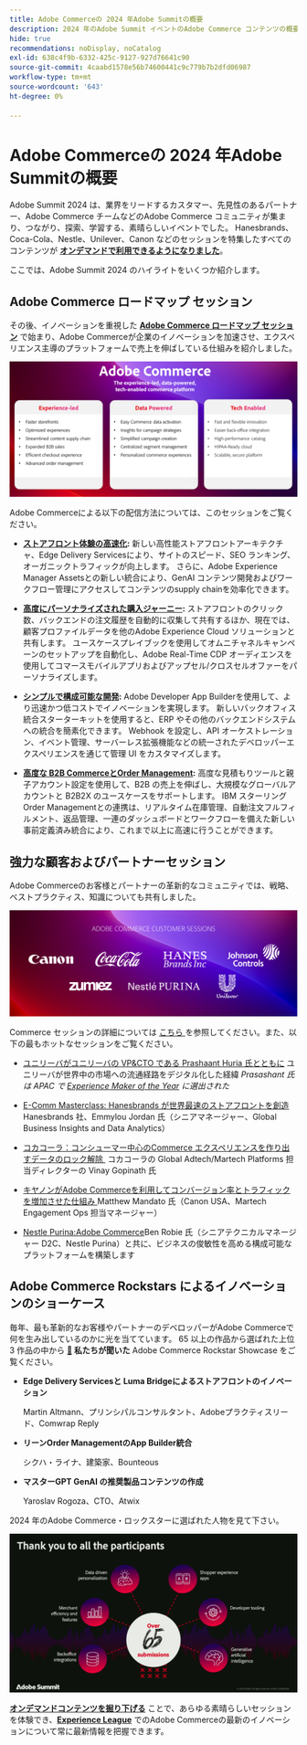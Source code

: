 ```yaml
---
title: Adobe Commerceの 2024 年Adobe Summitの概要
description: 2024 年のAdobe Summit イベントのAdobe Commerce コンテンツの概要を確認します。
hide: true
recommendations: noDisplay, noCatalog
exl-id: 638c4f9b-6332-425c-9127-927d76641c90
source-git-commit: 4caabd1578e56b74600441c9c779b7b2dfd06987
workflow-type: tm+mt
source-wordcount: '643'
ht-degree: 0%

---
```


# Adobe Commerceの 2024 年Adobe Summitの概要

Adobe Summit 2024 は、業界をリードするカスタマー、先見性のあるパートナー、Adobe Commerce チームなどのAdobe Commerce コミュニティが集まり、つながり、探索、学習する、素晴らしいイベントでした。 Hanesbrands、Coca-Cola、Nestle、Unilever、Canon などのセッションを特集したすべてのコンテンツが [**オンデマンドで利用できるようになりました**](https://business.adobe.com/jp/summit/2024/sessions.html?Track=Commerce)。

ここでは、Adobe Summit 2024 のハイライトをいくつか紹介します。

## Adobe Commerce ロードマップ セッション

その後、イノベーションを重視した [**Adobe Commerce ロードマップ セッション**](https://business.adobe.com/jp/summit/2024/sessions/adobe-commerce-2024-product-roadmap-review-s432.html) で始まり、Adobe Commerceが企業のイノベーションを加速させ、エクスペリエンス主導のプラットフォームで売上を伸ばしている仕組みを紹介しました。

![&#x200B; 新機能とパフォーマンスの向上を示すAdobe Commerce ロードマップのプレゼンテーション &#x200B;](../../assets/events/image1.png)

Adobe Commerceによる以下の配信方法については、このセッションをご覧ください。

- **[ストアフロント体験の高速化 &#x200B;](https://experienceleague.adobe.com/developer/commerce/storefront/?lang=ja):** 新しい高性能ストアフロントアーキテクチャ、Edge Delivery Servicesにより、サイトのスピード、SEO ランキング、オーガニックトラフィックが向上します。 さらに、Adobe Experience Manager Assetsとの新しい統合により、GenAI コンテンツ開発およびワークフロー管理にアクセスしてコンテンツのsupply chainを効率化できます。

- **[高度にパーソナライズされた購入ジャーニー &#x200B;](https://experienceleague.adobe.com/ja/docs/commerce-admin/customers/customers-menu/personalize-scale):** ストアフロントのクリック数、バックエンドの注文履歴を自動的に収集して共有するほか、現在では、顧客プロファイルデータを他のAdobe Experience Cloud ソリューションと共有します。 ユースケースプレイブックを使用してオムニチャネルキャンペーンのセットアップを自動化し、Adobe Real-Time CDP オーディエンスを使用してコマースモバイルアプリおよびアップセル/クロスセルオファーをパーソナライズします。

- **[シンプルで構成可能な開発 &#x200B;](https://developer.adobe.com/commerce/extensibility/app-development/learning-path/):** Adobe Developer App Builderを使用して、より迅速かつ低コストでイノベーションを実現します。 新しいバックオフィス統合スターターキットを使用すると、ERP やその他のバックエンドシステムへの統合を簡素化できます。 Webhook を設定し、API オーケストレーション、イベント管理、サーバーレス拡張機能などの統一されたデベロッパーエクスペリエンスを通じて管理 UI をカスタマイズします。

- **[高度な B2B CommerceとOrder Management](https://experienceleague.adobe.com/ja/docs/commerce-admin/b2b/introduction):** 高度な見積もりツールと親子アカウント設定を使用して、B2B の売上を伸ばし、大規模なグローバルアカウントと B2B2X のユースケースをサポートします。 IBM スターリング Order Managementとの連携は、リアルタイム在庫管理、自動注文フルフィルメント、返品管理、一連のダッシュボードとワークフローを備えた新しい事前定義済み統合により、これまで以上に高速に行うことができます。

## 強力な顧客およびパートナーセッション

Adobe Commerceのお客様とパートナーの革新的なコミュニティでは、戦略、ベストプラクティス、知識についても共有しました。

![&#x200B; ユニリーバ、ハネスブランド、コカ・コーラ、キヤノン、ネスレ・プリーナなど、2024 年Adobe Summit参加企業のロゴ &#x200B;](../../assets/events/image2.png)

Commerce セッションの詳細については [&#x200B; こちら &#x200B;](https://business.adobe.com/jp/summit/2024/sessions.html?Track=Commerce) を参照してください。また、以下の最もホットなセッションをご覧ください。

- [&#x200B; ユニリーバがユニリーバの VP&amp;CTO である Prashaant Huria 氏とともに &#x200B;](https://business.adobe.com/jp/summit/2024/sessions/how-unilever-digitized-its-distributive-trade-rout-s430.html) ユニリーバが世界中の市場への流通経路をデジタル化した経緯 *Prasashant 氏は APAC で [Experience Maker of the Year](https://www.adobeexperienceawards.com/stories2024) に選出された*

- [E-Comm Masterclass: Hanesbrands が世界最速のストアフロントを創造 &#x200B;](https://business.adobe.com/jp/summit/2024/sessions/ecomm-masterclass-hanesbrands-creates-the-worlds-f-s435.html)Hanesbrands 社、Emmylou Jordan 氏（シニアマネージャー、Global Business Insights and Data Analytics）

- [&#x200B; コカコーラ：コンシューマー中心のCommerce エクスペリエンスを作り出すデータのロック解除 &#x200B;](https://business.adobe.com/jp/summit/2024/sessions/cocacola-unlocking-data-to-create-consumercentric-s434.html) コカコーラの Global Adtech/Martech Platforms 担当ディレクターの Vinay Gopinath 氏

- [&#x200B; キヤノンがAdobe Commerceを利用してコンバージョン率とトラフィックを増加させた仕組み &#x200B;](https://business.adobe.com/jp/summit/2024/sessions/how-canon-increased-conversion-rates-and-traffic-u-s438.html) Matthew Mandato 氏（Canon USA、Martech Engagement Ops 担当マネージャー）

- [Nestle Purina:Adobe Commerce](https://business.adobe.com/jp/summit/2024/sessions/purina-takes-composable-commerce-approach-to-boost-s437.html)Ben Robie 氏（シニアテクニカルマネージャー D2C、Nestle Purina）と共に、ビジネスの俊敏性を高める構成可能なプラットフォームを構築します

## Adobe Commerce Rockstars によるイノベーションのショーケース

毎年、最も革新的なお客様やパートナーのデベロッパーがAdobe Commerceで何を生み出しているのかに光を当てています。 65 以上の作品から選ばれた上位 3 作品の中から **[&#128279;](https://business.adobe.com/jp/summit/2024/sessions/adobe-commerce-rockstar-showcase-s431.html) 私たちが聞いた** Adobe Commerce Rockstar Showcase をご覧ください。

- **Edge Delivery Servicesと Luma Bridgeによるストアフロントのイノベーション**

  Martin Altmann、プリンシパルコンサルタント、Adobeプラクティスリード、Comwrap Reply

- **リーンOrder ManagementのApp Builder統合**

  シクハ・ライナ、建築家、Bounteous

- **マスターGPT GenAI の推奨製品コンテンツの作成**

  Yaroslav Rogoza、CTO、Atwix

2024 年のAdobe Commerce・ロックスターに選ばれた人物を見て下さい。

![2024 年のチャンピオンを飾るAdobe Commerce Rockstar Showcase 受賞者発表 &#x200B;](../../assets/events/image3.png)

**[オンデマンドコンテンツを掘り下げる &#x200B;](https://business.adobe.com/jp/summit/2024/sessions.html?Track=Commerce)** ことで、あらゆる素晴らしいセッションを体験でき、[**Experience League**](https://experienceleague.adobe.com/ja/docs/commerce-admin/start/about) でのAdobe Commerceの最新のイノベーションについて常に最新情報を把握できます。
